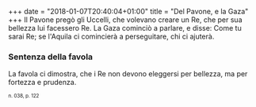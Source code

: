 +++
date = "2018-01-07T20:40:04+01:00"
title = "Del Pavone, e la Gaza"
+++
Il Pavone pregò gli Uccelli, che volevano creare un Re, che per sua bellezza
lui facessero Re. La Gaza cominciò a parlare, e disse: Come tu sarai Re; se
l'Aquila ci comincierà a perseguitare, chi ci ajuterà.

### Sentenza della favola
La favola ci dimostra, che i Re non devono eleggersi per bellezza, ma per
fortezza e prudenza.

<sub><sub>n. 038, p. 122<sub><sub>
